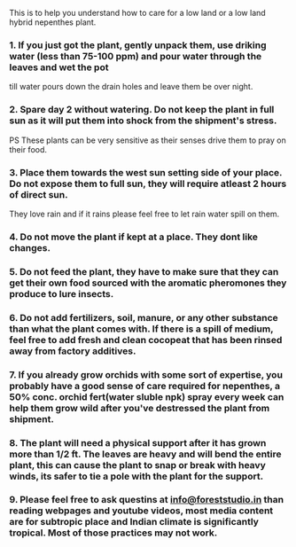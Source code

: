 This is to help you understand how to care for a low land or a low land hybrid nepenthes plant.

### 1. If you just got the plant, gently unpack them, use driking water (less than 75-100 ppm) and pour water through the leaves and wet the pot 
till water pours down the drain holes and leave them be over night.

### 2. Spare day 2 without watering. Do not keep the plant in full sun as it will put them into shock from the shipment's stress.
PS These plants can be very sensitive as their senses drive them to pray on their food.

### 3. Place them towards the west sun setting side of your place. Do not expose them to full sun, they will require atleast 2 hours of direct sun.
They love rain and if it rains please feel free to let rain water spill on them.

### 4. Do not move the plant if kept at a place. They dont like changes.

### 5. Do not feed the plant, they have to make sure that they can get their own food sourced with the aromatic pheromones they produce to lure insects.

### 6. Do not add fertilizers, soil, manure, or any other substance than what the plant comes with. If there is a spill of medium, feel free to add fresh and clean cocopeat that has been rinsed away from factory additives.

### 7. If you already grow orchids with some sort of expertise, you probably have a good sense of care required for nepenthes, a 50% conc. orchid fert(water sluble npk) spray every week can help them grow wild after you've destressed the plant from shipment.

### 8. The plant will need a physical support after it has grown more than 1/2 ft. The leaves are heavy and will bend the entire plant, this can cause the plant to snap or break with heavy winds, its safer to tie a pole with the plant for the support.

### 9. Please feel free to ask questins at info@foreststudio.in than reading webpages and youtube videos, most media content are for subtropic place and Indian climate is significantly tropical. Most of those practices may not work. 


